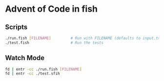 # Advent of Code in fish

## Scripts

```sh
./run.fish [FILENAME]         # Run with FILENAME (defaults to input.txt)
./test.fish                   # Run the tests
```

## Watch Mode

```sh
fd | entr -cc ./run.fish [FILENAME]
fd | entr -cc ./test.sfih
```
